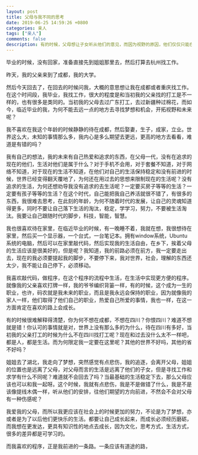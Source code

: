 ```yaml
---
layout: post
title: 父母与我不同的思考 
date: 2019-06-25 14:59:26 +0800 
categories: 亲人 
tags: ["亲人"]
comments: false
description: 有的时候，父母想让子女听从他们的意见，而因为视野的原因，他们仅仅只能在能看得到的地方让你做什么，然后说什么，买房，安定，生活，而我想去杭州。
---
```

毕业的时候，没有回家，准备直接先到姐姐那里去，然后打算去杭州找工作。

昨天，我的父亲来到了成都，我的大学。

然后今天回去了，在回去的时候问我，大概的意思想让我在成都或者重庆找工作。在这个时间段，我毕业，我找工作，很大的程度是和当初我的父亲找的打工是不一样的，也有很多是类同的。当初我的父母去过广东打工，去过新疆种过棉花，而如今，临近毕业的我，为何不能去远一点的地方去寻找梦想和机会，开拓视野和未来呢？

我不喜欢在我这个年龄的时候静静的待在成都，然后娶妻，生子，成家，立业。世界这么大，未知的事情那么多，我内心是多么期望去更远，更高的地方去看看，难道是有错的吗？

我有自己的想法，我的未来有自己热爱和追求的东西，在父母一代，没有在追求的现在的他们，生活对他们是属于什么？对于手机不会用，对于套餐不知道，对于网络不知道，对于现在的生活不知道，在他们对自己的生活保持稳定和没有前进的时候，世界已经变得翻天覆地了，为何还在用过去的思想来限制现在的生活呢？没有追求的生活，为何还想劝导我没有追求的去生活呢？一定要买房子等等的生活？一定要有孩子等等的生活？在这个时代，自己能把我自己养活就很不错了，有很多的东西，我很难去思考，在此刻的年龄，为何不随着时代的发展，让自己的灵魂知道得更多，同时不要让自己落下生活的淘汰，稳定，学学习，努力，不要被生活淘汰。我要让自己跟随时代的脚步，科技，智能，智慧。

我也很喜欢待在家里，在临近毕业的时候，有一晚睡不着，我就在想，我很想待在家里，然后买一个显示器，一个台式，一台笔记本。拥有window系统，Ubuntu系统的电脑，然后可以在家里敲代码，然后实现我的生活自由，在乡下，挨着父母的生活应该是很美好的，但是呢？我知道，我的前路必须在前方，我一定要走出去，现在的我必须要提起我的脚步，不要停下来，我对世界，社会，理解的东西还太少，我不能让自己停下，必须移动。

我喜欢敲代码，做程序，在这个程序的流程中生活，在生活中实现更方便的程序。就像我的父亲喜欢打牌一样，我的爷爷编织背篓一样，有的时候，这个成为一生的职业，也许，码农就是我未来的职业，而且是我永远会保持的职业，因为就像我的家人一样，他们取得了他们自己的职业，热爱自己所爱的事情，我也一样，在这一方面肯定在喜欢的路上会成长。

有的时候很难解释得清楚，你为何不想在成都，不想在四川？你恨四川？难道不想就是错！你认可的事情就是对，世界上没有那么多的为什么，待在四川有多好，当初我的父亲打工的时候为什么不在四川找打工呢？现在和过去没什么太不一样吧，都是人，都是生活。而为何限定我一定要在这里呢？其他的世界不好吗，其他的省不好吗？

姐姐去了湖北，我走向了梦想，突然感觉有点悲伤，我的追逐，会离开父母，姐姐的位置也是远离了父母，对父母而言的生活是远离了他们的子女，但是寻找工作和求学有什么不同呢？难道就不会回去了吗？当最基础的生活稳定下去，那么父母应该也可以和我一起呀。这个时候，我就有点悲伤，我是不是做错了什么，我是不是该像提线木偶一样，听从他们的安排，往他们期望的方向前进，不然会不会对父母有一种伤感呢？

我爱我的父母，而所以我更应该在社会上的时候更加的努力，不论是为了梦想，亦或者是为了以后他们更快乐的生活。都要让自己成长起来，而成长必须经历磨砺，而我想在更发达，更具有知识性的地点去成长，因为文化，思考方式，生活方式，很多的差异都是可学习的。

而我喜欢的程序，正是我前进的一条路。一条应该有道途的路，


